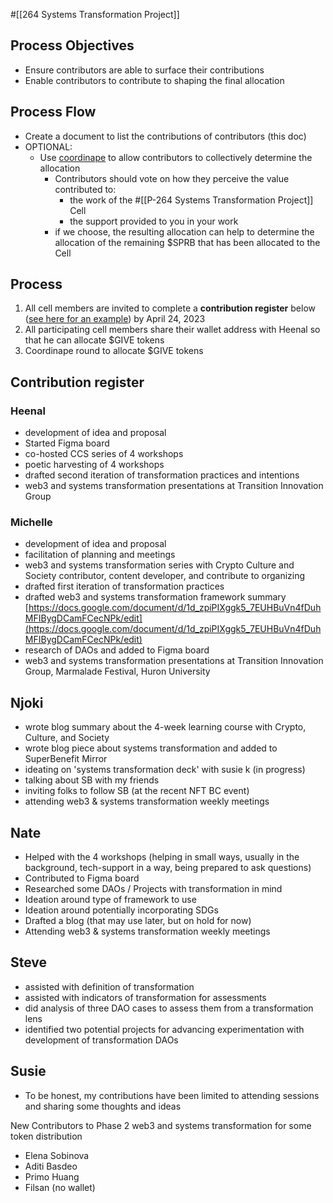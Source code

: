 #[[264 Systems Transformation Project]] 
## Process Objectives
- Ensure contributors are able to surface their contributions
- Enable contributors to contribute to shaping the final allocation

## Process Flow
- Create a document to list the contributions of contributors (this doc)
- OPTIONAL:
	- Use [coordinape](http://coordinape.com) to allow contributors to collectively determine the allocation
		- Contributors should vote on how they perceive the value contributed to:
			- the work of the #[[P-264 Systems Transformation Project]] Cell
			- the support provided to you in your work
		- if we choose, the resulting allocation can help to determine the allocation of the remaining $SPRB that has been allocated to the Cell

## Process
1. All cell members are invited to complete a **contribution register** below ([see here for an example](https://app.clarity.so/superbenefit/work/SUP-151)) by April 24, 2023
2. All participating cell members share their wallet address with Heenal so that he can allocate $GIVE tokens
3. Coordinape round to allocate $GIVE tokens


## Contribution register
### Heenal
- development of idea and proposal
- Started Figma board
- co-hosted CCS series of 4 workshops
- poetic harvesting of 4 workshops
- drafted second iteration of transformation practices and intentions
- web3 and systems transformation presentations at Transition Innovation Group

### Michelle
- development of idea and proposal
- facilitation of planning and meetings
- web3 and systems transformation series with Crypto Culture and Society contributor, content developer, and contribute to organizing 
- drafted first iteration of transformation practices 
- drafted web3 and systems transformation framework summary [https://docs.google.com/document/d/1d_zpiPIXggk5_7EUHBuVn4fDuhMFIBygDCamFCecNPk/edit](https://docs.google.com/document/d/1d_zpiPIXggk5_7EUHBuVn4fDuhMFIBygDCamFCecNPk/edit) 
- research of DAOs and added to Figma board
- web3 and systems transformation presentations at Transition Innovation Group, Marmalade Festival, Huron University

## Njoki
- wrote blog summary about the 4-week learning course with Crypto, Culture, and Society 
- wrote blog piece about systems transformation and added to SuperBenefit Mirror 
- ideating on 'systems transformation deck' with susie k (in progress) 
- talking about SB with my friends
- inviting folks to follow SB (at the recent NFT BC event) 
- attending web3 & systems transformation weekly meetings 

## Nate
- Helped with the 4 workshops (helping in small ways, usually in the background, tech-support in a way, being prepared to ask questions)
- Contributed to Figma board
- Researched some DAOs / Projects with transformation in mind
- Ideation around type of framework to use
- Ideation around potentially incorporating SDGs
- Drafted a blog (that may use later, but on hold for now)
- Attending web3 & systems transformation weekly meetings

## Steve
- assisted with definition of transformation
- assisted with indicators of transformation for assessments
- did analysis of three DAO cases to assess them from a transformation lens
- identified two potential projects for advancing experimentation with development of transformation DAOs

## Susie
- To be honest, my contributions have been limited to attending sessions and sharing some thoughts and ideas

New Contributors to Phase 2 web3 and systems transformation for some token distribution
- Elena Sobinova 
- Aditi Basdeo
- Primo Huang
- Filsan (no wallet)






